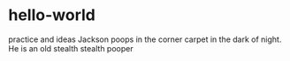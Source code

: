 # hello-world
practice and ideas
Jackson poops in the corner carpet in the dark of night.
He is an old stealth
stealth pooper
